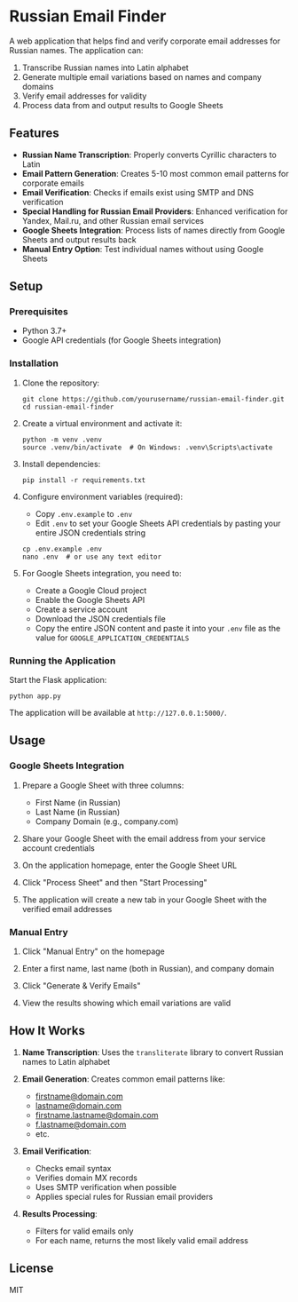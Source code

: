 # Russian Email Finder

A web application that helps find and verify corporate email addresses for Russian names. The application can:

1. Transcribe Russian names into Latin alphabet
2. Generate multiple email variations based on names and company domains
3. Verify email addresses for validity
4. Process data from and output results to Google Sheets

## Features

- **Russian Name Transcription**: Properly converts Cyrillic characters to Latin
- **Email Pattern Generation**: Creates 5-10 most common email patterns for corporate emails
- **Email Verification**: Checks if emails exist using SMTP and DNS verification
- **Special Handling for Russian Email Providers**: Enhanced verification for Yandex, Mail.ru, and other Russian email services
- **Google Sheets Integration**: Process lists of names directly from Google Sheets and output results back
- **Manual Entry Option**: Test individual names without using Google Sheets

## Setup

### Prerequisites

- Python 3.7+
- Google API credentials (for Google Sheets integration)

### Installation

1. Clone the repository:
   ```
   git clone https://github.com/yourusername/russian-email-finder.git
   cd russian-email-finder
   ```

2. Create a virtual environment and activate it:
   ```
   python -m venv .venv
   source .venv/bin/activate  # On Windows: .venv\Scripts\activate
   ```

3. Install dependencies:
   ```
   pip install -r requirements.txt
   ```

4. Configure environment variables (required):
   - Copy `.env.example` to `.env`
   - Edit `.env` to set your Google Sheets API credentials by pasting your entire JSON credentials string
   ```
   cp .env.example .env
   nano .env  # or use any text editor
   ```

5. For Google Sheets integration, you need to:
   - Create a Google Cloud project
   - Enable the Google Sheets API
   - Create a service account
   - Download the JSON credentials file
   - Copy the entire JSON content and paste it into your `.env` file as the value for `GOOGLE_APPLICATION_CREDENTIALS`

### Running the Application

Start the Flask application:
```
python app.py
```

The application will be available at `http://127.0.0.1:5000/`.

## Usage

### Google Sheets Integration

1. Prepare a Google Sheet with three columns:
   - First Name (in Russian)
   - Last Name (in Russian)
   - Company Domain (e.g., company.com)

2. Share your Google Sheet with the email address from your service account credentials

3. On the application homepage, enter the Google Sheet URL

4. Click "Process Sheet" and then "Start Processing"

5. The application will create a new tab in your Google Sheet with the verified email addresses

### Manual Entry

1. Click "Manual Entry" on the homepage

2. Enter a first name, last name (both in Russian), and company domain

3. Click "Generate & Verify Emails"

4. View the results showing which email variations are valid

## How It Works

1. **Name Transcription**: Uses the `transliterate` library to convert Russian names to Latin alphabet

2. **Email Generation**: Creates common email patterns like:
   - firstname@domain.com
   - lastname@domain.com
   - firstname.lastname@domain.com
   - f.lastname@domain.com
   - etc.

3. **Email Verification**:
   - Checks email syntax
   - Verifies domain MX records
   - Uses SMTP verification when possible
   - Applies special rules for Russian email providers

4. **Results Processing**:
   - Filters for valid emails only
   - For each name, returns the most likely valid email address

## License

MIT 